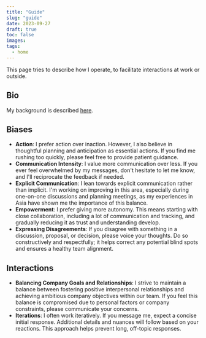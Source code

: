```yaml
---
title: "Guide"
slug: "guide"
date: 2023-09-27
draft: true
toc: false
images:
tags:
  - home
---
```


This page tries to describe how I operate, to facilitate interactions at work or outside.

## Bio

My background is described [here](about).

## Biases
* **Action**: I prefer action over inaction. However, I also believe in thoughtful planning and anticipation as essential actions. If you find me rushing too quickly, please feel free to provide patient guidance.
* **Communication Intensity**: I value more communication over less. If you ever feel overwhelmed by my messages, don't hesitate to let me know, and I'll reciprocate the feedback if needed.
* **Explicit Communication**: I lean towards explicit communication rather than implicit. I'm working on improving in this area, especially during one-on-one discussions and planning meetings, as my experiences in Asia have shown me the importance of this balance.
* **Empowerment**: I prefer giving more autonomy. This means starting with close collaboration, including a lot of communication and tracking, and gradually reducing it as trust and understanding develop.
* **Expressing Disagreements**: If you disagree with something in a discussion, proposal, or decision, please voice your thoughts. Do so constructively and respectfully; it helps correct any potential blind spots and ensures a healthy team alignment.

## Interactions
* **Balancing Company Goals and Relationships**: I strive to maintain a balance between fostering positive interpersonal relationships and achieving ambitious company objectives within our team. If you feel this balance is compromised due to personal factors or company constraints, please communicate your concerns.
* **Iterations**: I often work iteratively. If you message me, expect a concise initial response. Additional details and nuances will follow based on your reactions. This approach helps prevent long, off-topic responses.